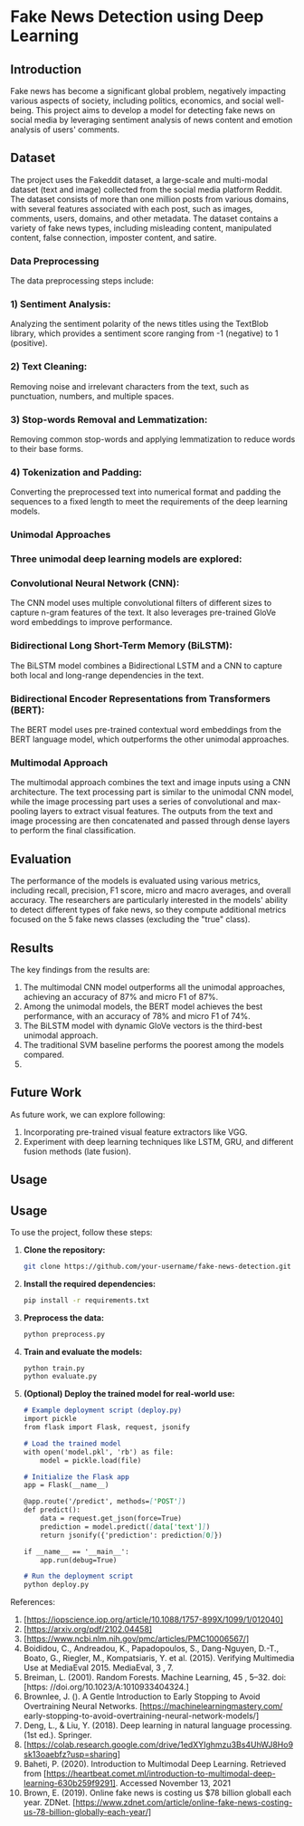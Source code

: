 # Fake News Detection using Deep Learning
## Introduction
Fake news has become a significant global problem, negatively impacting various aspects of society, including politics, economics, and social well-being. This project aims to develop a model for detecting fake news on social media by leveraging sentiment analysis of news content and emotion analysis of users' comments.

## Dataset
The project uses the Fakeddit dataset, a large-scale and multi-modal dataset (text and image) collected from the social media platform Reddit. The dataset consists of more than one million posts from various domains, with several features associated with each post, such as images, comments, users, domains, and other metadata. The dataset contains a variety of fake news types, including misleading content, manipulated content, false connection, imposter content, and satire.

### Data Preprocessing
The data preprocessing steps include:

### 1) Sentiment Analysis: 
Analyzing the sentiment polarity of the news titles using the TextBlob library, which provides a sentiment score ranging from -1 (negative) to 1 (positive).
### 2) Text Cleaning:
Removing noise and irrelevant characters from the text, such as punctuation, numbers, and multiple spaces.
### 3) Stop-words Removal and Lemmatization: 
Removing common stop-words and applying lemmatization to reduce words to their base forms.
### 4) Tokenization and Padding:
Converting the preprocessed text into numerical format and padding the sequences to a fixed length to meet the requirements of the deep learning models.

### Unimodal Approaches

### Three unimodal deep learning models are explored:

### Convolutional Neural Network (CNN): 
The CNN model uses multiple convolutional filters of different sizes to capture n-gram features of the text. It also leverages pre-trained GloVe word embeddings to improve performance.

### Bidirectional Long Short-Term Memory (BiLSTM): 
The BiLSTM model combines a Bidirectional LSTM and a CNN to capture both local and long-range dependencies in the text.
### Bidirectional Encoder Representations from Transformers (BERT): 
The BERT model uses pre-trained contextual word embeddings from the BERT language model, which outperforms the other unimodal approaches.
### Multimodal Approach
The multimodal approach combines the text and image inputs using a CNN architecture. The text processing part is similar to the unimodal CNN model, while the image processing part uses a series of convolutional and max-pooling layers to extract visual features. The outputs from the text and image processing are then concatenated and passed through dense layers to perform the final classification.

## Evaluation
The performance of the models is evaluated using various metrics, including recall, precision, F1 score, micro and macro averages, and overall accuracy. The researchers are particularly interested in the models' ability to detect different types of fake news, so they compute additional metrics focused on the 5 fake news classes (excluding the "true" class).

## Results
The key findings from the results are:

1) The multimodal CNN model outperforms all the unimodal approaches, achieving an accuracy of 87% and micro F1 of 87%.
2) Among the unimodal models, the BERT model achieves the best performance, with an accuracy of 78% and micro F1 of 74%.
3) The BiLSTM model with dynamic GloVe vectors is the third-best unimodal approach.
4) The traditional SVM baseline performs the poorest among the models compared.
5) 
## Future Work
As future work, we can explore following:

1) Incorporating pre-trained visual feature extractors like VGG.
2) Experiment with deep learning techniques like LSTM, GRU, and different fusion methods (late fusion).

## Usage
## Usage

To use the project, follow these steps:

1. **Clone the repository:**
    ```bash
    git clone https://github.com/your-username/fake-news-detection.git
    ```
2. **Install the required dependencies:**
    ```bash
    pip install -r requirements.txt
    ```
3. **Preprocess the data:**
    ```bash
    python preprocess.py
    ```
4. **Train and evaluate the models:**
    ```bash
    python train.py
    python evaluate.py
    ```
5. **(Optional) Deploy the trained model for real-world use:**
    ```markdown
    # Example deployment script (deploy.py)
    import pickle
    from flask import Flask, request, jsonify

    # Load the trained model
    with open('model.pkl', 'rb') as file:
        model = pickle.load(file)

    # Initialize the Flask app
    app = Flask(__name__)

    @app.route('/predict', methods=['POST'])
    def predict():
        data = request.get_json(force=True)
        prediction = model.predict([data['text']])
        return jsonify({'prediction': prediction[0]})

    if __name__ == '__main__':
        app.run(debug=True)

    # Run the deployment script
    python deploy.py
    ```

   
References:
1)	[https://iopscience.iop.org/article/10.1088/1757-899X/1099/1/012040]
2)	[https://arxiv.org/pdf/2102.04458]
3)	[https://www.ncbi.nlm.nih.gov/pmc/articles/PMC10006567/]
4)	Boididou, C., Andreadou, K., Papadopoulos, S., Dang-Nguyen, D.-T., Boato, G., Riegler, M., Kompatsiaris, Y. et al. (2015). Verifying Multimedia Use at MediaEval 2015. MediaEval, 3 , 7.
5)	Breiman, L. (2001). Random Forests. Machine Learning, 45 , 5–32. doi:[https: //doi.org/10.1023/A:1010933404324.]
6)	Brownlee, J. (). A Gentle Introduction to Early Stopping to Avoid Overtraining Neural Networks. [https://machinelearningmastery.com/ early-stopping-to-avoid-overtraining-neural-network-models/] 
7)	Deng, L., & Liu, Y. (2018). Deep learning in natural language processing. (1st ed.). Springer.
8)	[https://colab.research.google.com/drive/1edXYIghmzu3Bs4UhWJ8Ho9sk13oaebfz?usp=sharing]
9)	Baheti, P. (2020). Introduction to Multimodal Deep Learning. Retrieved from [https://heartbeat.comet.ml/introduction-to-multimodal-deep-learning-630b259f9291]. Accessed November 13, 2021
10)	Brown, E. (2019). Online fake news is costing us $78 billion globall each year. ZDNet. [https://www.zdnet.com/article/online-fake-news-costing-us-78-billion-globally-each-year/]


